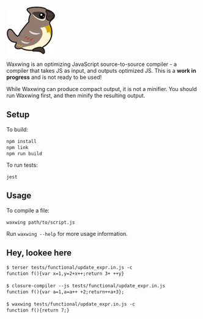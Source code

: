 ![Waxwing logo](https://raw.githubusercontent.com/bendmorris/waxwing/master/assets/waxwing-128.png)

Waxwing is an optimizing JavaScript source-to-source compiler - a compiler that takes JS as input, and outputs optimized JS. This is a **work in progress** and is not ready to be used!

While Waxwing can produce compact output, it is not a minifier. You should run Waxwing first, and then minify the resulting output.

## Setup

To build:

```
npm install
npm link
npm run build
```

To run tests:

```
jest
```

## Usage

To compile a file:

```
waxwing path/to/script.js
```

Run `waxwing --help` for more usage information.

## Hey, lookee here

```
$ terser tests/functional/update_expr.in.js -c
function f(){var x=1,y=2+x++;return 3+ ++y}

$ closure-compiler --js tests/functional/update_expr.in.js
function f(){var a=1,a=a++ +2;return++a+3};

$ waxwing tests/functional/update_expr.in.js -c
function f(){return 7;}
```
